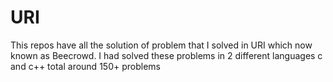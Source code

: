 # URI
This repos have all the solution of problem that I solved in URI which now known as Beecrowd. I had solved these problems in 2 different languages c and c++ total around 150+ problems
